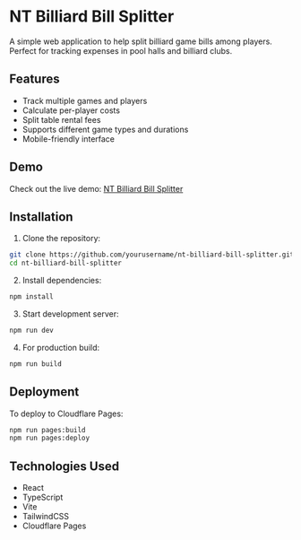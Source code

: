 # NT Billiard Bill Splitter

A simple web application to help split billiard game bills among players. Perfect for tracking expenses in pool halls and billiard clubs.

## Features

- Track multiple games and players
- Calculate per-player costs
- Split table rental fees
- Supports different game types and durations
- Mobile-friendly interface

## Demo

Check out the live demo: [NT Billiard Bill Splitter](https://chiabill.pages.dev)

## Installation

1. Clone the repository:
```bash
git clone https://github.com/yourusername/nt-billiard-bill-splitter.git
cd nt-billiard-bill-splitter
```

2. Install dependencies:
```bash
npm install
```

3. Start development server:
```bash
npm run dev
```

4. For production build:
```bash
npm run build
```

## Deployment

To deploy to Cloudflare Pages:

```bash
npm run pages:build
npm run pages:deploy
```

## Technologies Used

- React
- TypeScript
- Vite
- TailwindCSS
- Cloudflare Pages
